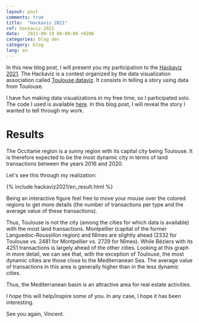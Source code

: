 ```yaml
---
layout: post
comments: true
title:  "Hackaviz 2021"
ref: hackaviz-2021
date:   2021-09-19 08:00:00 +0200
categories: blog dev
category: blog
lang: en
---
```


In this new blog post, I will present you my participation to the [Hackaviz 2021](https://github.com/ToulouseDataViz/Hackaviz2021).
The Hackaviz is a contest organized by the data visualization association called [Toulouse dataviz](https://toulouse-dataviz.fr/). It consists in telling a story using data from Toulouse.

I have fun making data visualizations in my free time, so I participated solo.
The code I used is available [here](https://github.com/vroger11/hackaviz2021).
In this blog post, I will reveal the story I wanted to tell through my work.

# Results

The Occitanie region is a sunny region with its capital city being Toulouse.
It is therefore expected to be the most dynamic city in terms of land transactions between the years 2016 and 2020.

Let's see this through my realization:

{% include hackaviz2021/en_result.html %}

Being an interactive figure feel free to move your mouse over the colored regions to get more details (the number of transactions per type and the average value of these transactions).

Thus, Toulouse is not the city (among the cities for which data is available) with the most land transactions. Montpellier (capital of the former Languedoc-Roussillon region) and Nîmes are slightly ahead (2332 for Toulouse vs. 2481 for Montpellier vs. 2729 for Nîmes). While Béziers with its 4251 transactions is largely ahead of the other cities.
Looking at this graph in more detail, we can see that, with the exception of Toulouse, the most dynamic cities are those close to the Mediterranean Sea. The average value of transactions in this area is generally higher than in the less dynamic cities.

Thus, the Mediterranean basin is an attractive area for real estate activities.


I hope this will help/inspire some of you.
In any case, I hope it has been interesting.

See you again, Vincent.

